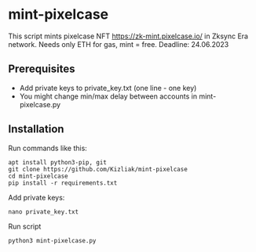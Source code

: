 # mint-pixelcase
This script mints pixelcase NFT https://zk-mint.pixelcase.io/ in Zksync Era network. Needs only ETH for gas, mint = free. Deadline: 24.06.2023

## Prerequisites

- Add private keys to private_key.txt (one line - one key)
- You might change min/max delay between accounts in mint-pixelcase.py

## Installation

Run commands like this:

```
apt install python3-pip, git
git clone https://github.com/Kizliak/mint-pixelcase
cd mint-pixelcase
pip install -r requirements.txt
```

Add private keys:

```
nano private_key.txt
```

Run script
```
python3 mint-pixelcase.py
```
